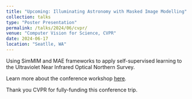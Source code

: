```yaml
---
title: "Upcoming: Illuminating Astronomy with Masked Image Modelling"
collection: talks
type: "Poster Presentation"
permalink: /talks/2024/06/cvpr/
venue: "Computer Vision for Science, CVPR"
date: 2024-06-17
location: "Seatlle, WA"
---
```


Using SimMIM and MAE frameworks to apply self-supervised learning to the Ultraviolet Near Infrared Optical Northern Survey.

Learn more about the conference workshop [here](https://sites.google.com/nyu.edu/computervisionforscience/).

Thank you CVPR for fully-funding this conference trip.